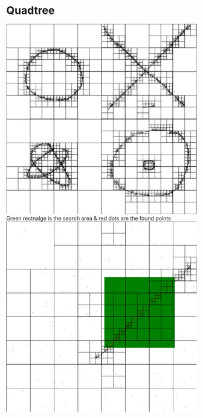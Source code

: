 # Quadtree

![](src/images/initialTest.png)
Green rectnalge is the search area & red dots are the found points
![](src/images/searchAreaTest.png)
